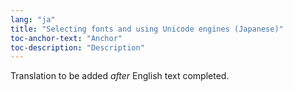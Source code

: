 ```yaml
---
lang: "ja"
title: "Selecting fonts and using Unicode engines (Japanese)"
toc-anchor-text: "Anchor"
toc-description: "Description"
---
```

Translation to be added _after_ English text completed.
